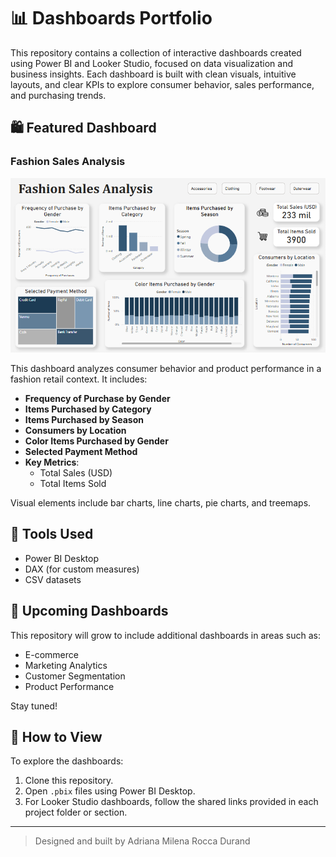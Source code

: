 # 📊 Dashboards Portfolio

This repository contains a collection of interactive dashboards created using Power BI and Looker Studio, focused on data visualization and business insights. Each dashboard is built with clean visuals, intuitive layouts, and clear KPIs to explore consumer behavior, sales performance, and purchasing trends.

## 🛍️ Featured Dashboard

### Fashion Sales Analysis

![Fashion Sales Analysis](./PowerBI/Fashion-Sales-Analysis.png)

This dashboard analyzes consumer behavior and product performance in a fashion retail context. It includes:

- **Frequency of Purchase by Gender**
- **Items Purchased by Category**
- **Items Purchased by Season**
- **Consumers by Location**
- **Color Items Purchased by Gender**
- **Selected Payment Method**
- **Key Metrics**:  
  - Total Sales (USD)  
  - Total Items Sold

Visual elements include bar charts, line charts, pie charts, and treemaps.

## 🧰 Tools Used

- Power BI Desktop  
- DAX (for custom measures)  
- CSV datasets  

## 🚀 Upcoming Dashboards

This repository will grow to include additional dashboards in areas such as:

- E-commerce  
- Marketing Analytics  
- Customer Segmentation  
- Product Performance  

Stay tuned!

## 📂 How to View

To explore the dashboards:
1. Clone this repository.
2. Open `.pbix` files using Power BI Desktop.
3. For Looker Studio dashboards, follow the shared links provided in each project folder or section.
   
---

> Designed and built by Adriana Milena Rocca Durand
